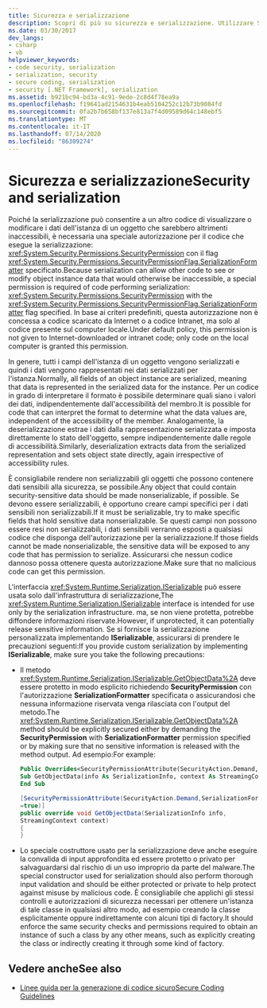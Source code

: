```yaml
---
title: Sicurezza e serializzazione
description: Scopri di più su sicurezza e serializzazione. Utilizzare SecurityPermission con il flag SerializationFormatter specificato per visualizzare o modificare i dati dell'istanza dell'oggetto.
ms.date: 03/30/2017
dev_langs:
- csharp
- vb
helpviewer_keywords:
- code security, serialization
- serialization, security
- secure coding, serialization
- security [.NET Framework], serialization
ms.assetid: b921bc94-bd3a-4c91-9ede-2c8d4f78ea9a
ms.openlocfilehash: f19641ad2154631b4eab5104252c12b73b9084fd
ms.sourcegitcommit: 0fa2b7b658bf137e813a7f4d09589d64c148ebf5
ms.translationtype: MT
ms.contentlocale: it-IT
ms.lasthandoff: 07/14/2020
ms.locfileid: "86309274"
---
```

# <a name="security-and-serialization"></a><span data-ttu-id="4953f-104">Sicurezza e serializzazione</span><span class="sxs-lookup"><span data-stu-id="4953f-104">Security and serialization</span></span>

<span data-ttu-id="4953f-105">Poiché la serializzazione può consentire a un altro codice di visualizzare o modificare i dati dell'istanza di un oggetto che sarebbero altrimenti inaccessibili, è necessaria una speciale autorizzazione per il codice che esegue la serializzazione: <xref:System.Security.Permissions.SecurityPermission> con il flag <xref:System.Security.Permissions.SecurityPermissionFlag.SerializationFormatter> specificato.</span><span class="sxs-lookup"><span data-stu-id="4953f-105">Because serialization can allow other code to see or modify object instance data that would otherwise be inaccessible, a special permission is required of code performing serialization: <xref:System.Security.Permissions.SecurityPermission> with the <xref:System.Security.Permissions.SecurityPermissionFlag.SerializationFormatter> flag specified.</span></span> <span data-ttu-id="4953f-106">In base ai criteri predefiniti, questa autorizzazione non è concessa a codice scaricato da Internet o a codice Intranet, ma solo al codice presente sul computer locale.</span><span class="sxs-lookup"><span data-stu-id="4953f-106">Under default policy, this permission is not given to Internet-downloaded or intranet code; only code on the local computer is granted this permission.</span></span>  
  
 <span data-ttu-id="4953f-107">In genere, tutti i campi dell'istanza di un oggetto vengono serializzati e quindi i dati vengono rappresentati nei dati serializzati per l'istanza.</span><span class="sxs-lookup"><span data-stu-id="4953f-107">Normally, all fields of an object instance are serialized, meaning that data is represented in the serialized data for the instance.</span></span> <span data-ttu-id="4953f-108">Per un codice in grado di interpretare il formato è possibile determinare quali siano i valori dei dati, indipendentemente dall'accessibilità del membro.</span><span class="sxs-lookup"><span data-stu-id="4953f-108">It is possible for code that can interpret the format to determine what the data values are, independent of the accessibility of the member.</span></span> <span data-ttu-id="4953f-109">Analogamente, la deserializzazione estrae i dati dalla rappresentazione serializzata e imposta direttamente lo stato dell'oggetto, sempre indipendentemente dalle regole di accessibilità.</span><span class="sxs-lookup"><span data-stu-id="4953f-109">Similarly, deserialization extracts data from the serialized representation and sets object state directly, again irrespective of accessibility rules.</span></span>  
  
 <span data-ttu-id="4953f-110">È consigliabile rendere non serializzabili gli oggetti che possono contenere dati sensibili alla sicurezza, se possibile.</span><span class="sxs-lookup"><span data-stu-id="4953f-110">Any object that could contain security-sensitive data should be made nonserializable, if possible.</span></span> <span data-ttu-id="4953f-111">Se devono essere serializzabili, è opportuno creare campi specifici per i dati sensibili non serializzabili.</span><span class="sxs-lookup"><span data-stu-id="4953f-111">If it must be serializable, try to make specific fields that hold sensitive data nonserializable.</span></span> <span data-ttu-id="4953f-112">Se questi campi non possono essere resi non serializzabili, i dati sensibili verranno esposti a qualsiasi codice che disponga dell'autorizzazione per la serializzazione.</span><span class="sxs-lookup"><span data-stu-id="4953f-112">If those fields cannot be made nonserializable, the sensitive data will be exposed to any code that has permission to serialize.</span></span> <span data-ttu-id="4953f-113">Assicurarsi che nessun codice dannoso possa ottenere questa autorizzazione.</span><span class="sxs-lookup"><span data-stu-id="4953f-113">Make sure that no malicious code can get this permission.</span></span>  
  
 <span data-ttu-id="4953f-114">L'interfaccia <xref:System.Runtime.Serialization.ISerializable> può essere usata solo dall'infrastruttura di serializzazione,</span><span class="sxs-lookup"><span data-stu-id="4953f-114">The <xref:System.Runtime.Serialization.ISerializable> interface is intended for use only by the serialization infrastructure.</span></span> <span data-ttu-id="4953f-115">ma, se non viene protetta, potrebbe diffondere informazioni riservate.</span><span class="sxs-lookup"><span data-stu-id="4953f-115">However, if unprotected, it can potentially release sensitive information.</span></span> <span data-ttu-id="4953f-116">Se si fornisce la serializzazione personalizzata implementando **ISerializable**, assicurarsi di prendere le precauzioni seguenti:</span><span class="sxs-lookup"><span data-stu-id="4953f-116">If you provide custom serialization by implementing **ISerializable**, make sure you take the following precautions:</span></span>  
  
- <span data-ttu-id="4953f-117">Il metodo <xref:System.Runtime.Serialization.ISerializable.GetObjectData%2A> deve essere protetto in modo esplicito richiedendo **SecurityPermission** con l'autorizzazione **SerializationFormatter** specificata o assicurandosi che nessuna informazione riservata venga rilasciata con l'output del metodo.</span><span class="sxs-lookup"><span data-stu-id="4953f-117">The <xref:System.Runtime.Serialization.ISerializable.GetObjectData%2A> method should be explicitly secured either by demanding the **SecurityPermission** with **SerializationFormatter** permission specified or by making sure that no sensitive information is released with the method output.</span></span> <span data-ttu-id="4953f-118">Ad esempio:</span><span class="sxs-lookup"><span data-stu-id="4953f-118">For example:</span></span>  
  
    ```vb  
    Public Overrides<SecurityPermissionAttribute(SecurityAction.Demand, SerializationFormatter := True)>  _  
    Sub GetObjectData(info As SerializationInfo, context As StreamingContext)  
    End Sub  
    ```  
  
    ```csharp  
    [SecurityPermissionAttribute(SecurityAction.Demand,SerializationFormatter
    =true)]  
    public override void GetObjectData(SerializationInfo info,
    StreamingContext context)  
    {  
    }  
    ```  
  
- <span data-ttu-id="4953f-119">Lo speciale costruttore usato per la serializzazione deve anche eseguire la convalida di input approfondita ed essere protetto o privato per salvaguardarsi dal rischio di un uso improprio da parte del malware.</span><span class="sxs-lookup"><span data-stu-id="4953f-119">The special constructor used for serialization should also perform thorough input validation and should be either protected or private to help protect against misuse by malicious code.</span></span> <span data-ttu-id="4953f-120">È consigliabile che applichi gli stessi controlli e autorizzazioni di sicurezza necessari per ottenere un'istanza di tale classe in qualsiasi altro modo, ad esempio creando la classe esplicitamente oppure indirettamente con alcuni tipi di factory.</span><span class="sxs-lookup"><span data-stu-id="4953f-120">It should enforce the same security checks and permissions required to obtain an instance of such a class by any other means, such as explicitly creating the class or indirectly creating it through some kind of factory.</span></span>  
  
## <a name="see-also"></a><span data-ttu-id="4953f-121">Vedere anche</span><span class="sxs-lookup"><span data-stu-id="4953f-121">See also</span></span>

- [<span data-ttu-id="4953f-122">Linee guida per la generazione di codice sicuro</span><span class="sxs-lookup"><span data-stu-id="4953f-122">Secure Coding Guidelines</span></span>](../../standard/security/secure-coding-guidelines.md)
